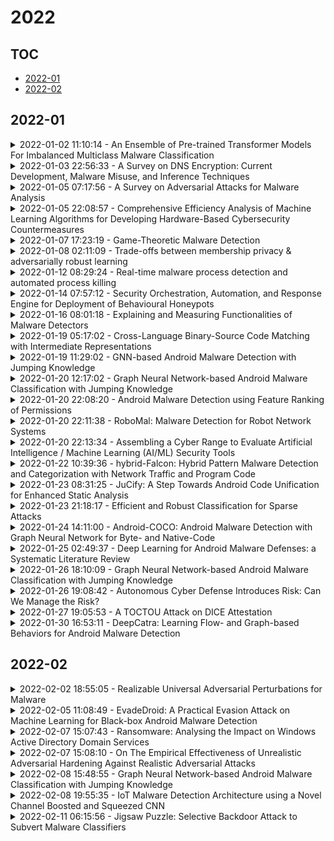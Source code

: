# 2022

## TOC

- [2022-01](#2022-01)
- [2022-02](#2022-02)

## 2022-01

<details>

<summary>2022-01-02 11:10:14 - An Ensemble of Pre-trained Transformer Models For Imbalanced Multiclass Malware Classification</summary>

- *Ferhat Demirkıran, Aykut Çayır, Uğur Ünal, Hasan Dağ*

- `2112.13236v2` - [abs](http://arxiv.org/abs/2112.13236v2) - [pdf](http://arxiv.org/pdf/2112.13236v2)

> Classification of malware families is crucial for a comprehensive understanding of how they can infect devices, computers, or systems. Thus, malware identification enables security researchers and incident responders to take precautions against malware and accelerate mitigation. API call sequences made by malware are widely utilized features by machine and deep learning models for malware classification as these sequences represent the behavior of malware. However, traditional machine and deep learning models remain incapable of capturing sequence relationships between API calls. On the other hand, the transformer-based models process sequences as a whole and learn relationships between API calls due to multi-head attention mechanisms and positional embeddings. Our experiments demonstrate that the transformer model with one transformer block layer surpassed the widely used base architecture, LSTM. Moreover, BERT or CANINE, pre-trained transformer models, outperformed in classifying highly imbalanced malware families according to evaluation metrics, F1-score, and AUC score. Furthermore, the proposed bagging-based random transformer forest (RTF), an ensemble of BERT or CANINE, has reached the state-of-the-art evaluation scores on three out of four datasets, particularly state-of-the-art F1-score of 0.6149 on one of the commonly used benchmark dataset.

</details>

<details>

<summary>2022-01-03 22:56:33 - A Survey on DNS Encryption: Current Development, Malware Misuse, and Inference Techniques</summary>

- *Minzhao Lyu, Hassan Habibi Gharakheili, Vijay Sivaraman*

- `2201.00900v1` - [abs](http://arxiv.org/abs/2201.00900v1) - [pdf](http://arxiv.org/pdf/2201.00900v1)

> The domain name system (DNS) that maps alphabetic names to numeric Internet Protocol (IP) addresses plays a foundational role for Internet communications. By default, DNS queries and responses are exchanged in unencrypted plaintext, and hence, can be read and/or hijacked by third parties. To protect user privacy, the networking community has proposed standard encryption technologies such as DNS over TLS (DoT), DNS over HTTPS (DoH), and DNS over QUIC (DoQ) for DNS communications, enabling clients to perform secure and private domain name lookups. We survey the DNS encryption literature published since 2016, focusing on its current landscape and how it is misused by malware, and highlighting the existing techniques developed to make inferences from encrypted DNS traffic. First, we provide an overview of various standards developed in the space of DNS encryption and their adoption status, performance, benefits, and security issues. Second, we highlight ways that various malware families can exploit DNS encryption to their advantage for botnet communications and/or data exfiltration. Third, we discuss existing inference methods for profiling normal patterns and/or detecting malicious encrypted DNS traffic. Several directions are presented to motivate future research in enhancing the performance and security of DNS encryption.

</details>

<details>

<summary>2022-01-05 07:17:56 - A Survey on Adversarial Attacks for Malware Analysis</summary>

- *Kshitiz Aryal, Maanak Gupta, Mahmoud Abdelsalam*

- `2111.08223v2` - [abs](http://arxiv.org/abs/2111.08223v2) - [pdf](http://arxiv.org/pdf/2111.08223v2)

> Machine learning has witnessed tremendous growth in its adoption and advancement in the last decade. The evolution of machine learning from traditional algorithms to modern deep learning architectures has shaped the way today's technology functions. Its unprecedented ability to discover knowledge/patterns from unstructured data and automate the decision-making process led to its application in wide domains. High flying machine learning arena has been recently pegged back by the introduction of adversarial attacks. Adversaries are able to modify data, maximizing the classification error of the models. The discovery of blind spots in machine learning models has been exploited by adversarial attackers by generating subtle intentional perturbations in test samples. Increasing dependency on data has paved the blueprint for ever-high incentives to camouflage machine learning models. To cope with probable catastrophic consequences in the future, continuous research is required to find vulnerabilities in form of adversarial and design remedies in systems. This survey aims at providing the encyclopedic introduction to adversarial attacks that are carried out against malware detection systems. The paper will introduce various machine learning techniques used to generate adversarial and explain the structure of target files. The survey will also model the threat posed by the adversary and followed by brief descriptions of widely accepted adversarial algorithms. Work will provide a taxonomy of adversarial evasion attacks on the basis of attack domain and adversarial generation techniques. Adversarial evasion attacks carried out against malware detectors will be discussed briefly under each taxonomical headings and compared with concomitant researches. Analyzing the current research challenges in an adversarial generation, the survey will conclude by pinpointing the open future research directions.

</details>

<details>

<summary>2022-01-05 22:08:57 - Comprehensive Efficiency Analysis of Machine Learning Algorithms for Developing Hardware-Based Cybersecurity Countermeasures</summary>

- *Darren Cobian*

- `2201.07654v1` - [abs](http://arxiv.org/abs/2201.07654v1) - [pdf](http://arxiv.org/pdf/2201.07654v1)

> Modern computing systems have led cyber adversaries to create more sophisticated malware than was previously available in the early days of technology. Dated detection techniques such as Anti-Virus Software (AVS) based on signature-based methods could no longer keep up with the demand that computer systems required of them. The complexity of modern malware has led to the development of contemporary detection techniques that use the machine learning field and hardware to boost the detection rates of malicious software. These new techniques use Hardware Performance Counters (HPCs) that form a digital signature of sorts. After the models are fed training data, they can reference these HPCs to classify zero-day malware samples. A problem emerges when malware with no comparable HPC values comes into contact with these new techniques. We provide an analysis of several machine learning and deep learning models that run zero-day samples and evaluate the results from the conversion of C++ algorithms to a hardware description language (HDL) used to begin a hardware implementation. Our results present a lack of accuracy from the models when running zero-day malware data as our highest detector, decision tree, was only able to reach 91.2% accuracy and had an F1-Score of 91.5% in the form of a decision tree. Next, through the Receiver Operating Curve (ROC) and area-under-the-curve (AUC), we can also determine that the algorithms did not present significant robustness as the largest AUC was only 0.819. In addition, we viewed relatively high overhead for our ensemble learning algorithm while also only having an 86.3% accuracy and 86% F1-Score. Finally, as an additional task, we adapted the one rule algorithm to fit many rules to make malware classification understandable to everyday users by allowing them to view the regulations while maintaining relatively high accuracy.

</details>

<details>

<summary>2022-01-07 17:23:19 - Game-Theoretic Malware Detection</summary>

- *Revan MacQueen, Natalie Bombardieri, James R. Wright, Karim Ali*

- `2012.00817v2` - [abs](http://arxiv.org/abs/2012.00817v2) - [pdf](http://arxiv.org/pdf/2012.00817v2)

> Malware attacks are costly. To mitigate against such attacks, organizations deploy malware detection tools that help them detect and eventually resolve those threats. While running only the best available tool does not provide enough coverage of the potential attacks, running all available tools is prohibitively expensive in terms of financial cost and computing resources. Therefore, an organization typically runs a set of tools that maximizes their coverage given a limited budget. However, how should an organization choose that set? Attackers are strategic, and will change their behavior to preferentially exploit the gaps left by a deterministic choice of tools. To avoid leaving such easily-exploited gaps, the defender must choose a random set.   In this paper, we present an approach to compute an optimal randomization over size-bounded sets of available security analysis tools by modeling the relationship between attackers and security analysts as a leader-follower Stackelberg security game. We estimate the parameters of our model by combining the information from the VirusTotal dataset with the more detailed reports from the National Vulnerability Database. In an empirical comparison, our approach outperforms a set of natural baselines under a wide range of assumptions.

</details>

<details>

<summary>2022-01-08 02:11:09 - Trade-offs between membership privacy & adversarially robust learning</summary>

- *Jamie Hayes*

- `2006.04622v2` - [abs](http://arxiv.org/abs/2006.04622v2) - [pdf](http://arxiv.org/pdf/2006.04622v2)

> Historically, machine learning methods have not been designed with security in mind. In turn, this has given rise to adversarial examples, carefully perturbed input samples aimed to mislead detection at test time, which have been applied to attack spam and malware classification, and more recently to attack image classification. Consequently, an abundance of research has been devoted to designing machine learning methods that are robust to adversarial examples. Unfortunately, there are desiderata besides robustness that a secure and safe machine learning model must satisfy, such as fairness and privacy. Recent work by Song et al. (2019) has shown, empirically, that there exists a trade-off between robust and private machine learning models. Models designed to be robust to adversarial examples often overfit on training data to a larger extent than standard (non-robust) models. If a dataset contains private information, then any statistical test that separates training and test data by observing a model's outputs can represent a privacy breach, and if a model overfits on training data, these statistical tests become easier.   In this work, we identify settings where standard models will overfit to a larger extent in comparison to robust models, and as empirically observed in previous works, settings where the opposite behavior occurs. Thus, it is not necessarily the case that privacy must be sacrificed to achieve robustness. The degree of overfitting naturally depends on the amount of data available for training. We go on to characterize how the training set size factors into the privacy risks exposed by training a robust model on a simple Gaussian data task, and show empirically that our findings hold on image classification benchmark datasets, such as CIFAR-10 and CIFAR-100.

</details>

<details>

<summary>2022-01-12 08:29:24 - Real-time malware process detection and automated process killing</summary>

- *Matilda Rhode, Pete Burnap, Adam Wedgbury*

- `1902.02598v3` - [abs](http://arxiv.org/abs/1902.02598v3) - [pdf](http://arxiv.org/pdf/1902.02598v3)

> Perimeter-based detection is no longer sufficient for mitigating the threat posed by malicious software. This is evident as antivirus (AV) products are replaced by endpoint detection and response (EDR) products, the latter allowing visibility into live machine activity rather than relying on the AV to filter out malicious artefacts. This paper argues that detecting malware in real-time on an endpoint necessitates an automated response due to the rapid and destructive nature of some malware.   The proposed model uses statistical filtering on top of a machine learning dynamic behavioural malware detection model in order to detect individual malicious processes on the fly and kill those which are deemed malicious. In an experiment to measure the tangible impact of this system, we find that fast-acting ransomware is prevented from corrupting 92% of files with a false positive rate of 14%. Whilst the false-positive rate currently remains too high to adopt this approach as-is, these initial results demonstrate the need for a detection model which is able to act within seconds of the malware execution beginning; a timescale that has not been addressed by previous work.

</details>

<details>

<summary>2022-01-14 07:57:12 - Security Orchestration, Automation, and Response Engine for Deployment of Behavioural Honeypots</summary>

- *Upendra Bartwal, Subhasis Mukhopadhyay, Rohit Negi, Sandeep Shukla*

- `2201.05326v1` - [abs](http://arxiv.org/abs/2201.05326v1) - [pdf](http://arxiv.org/pdf/2201.05326v1)

> Cyber Security is a critical topic for organizations with IT/OT networks as they are always susceptible to attack, whether insider or outsider. Since the cyber landscape is an ever-evolving scenario, one must keep upgrading its security systems to enhance the security of the infrastructure. Tools like Security Information and Event Management (SIEM), Endpoint Detection and Response (EDR), Threat Intelligence Platform (TIP), Information Technology Service Management (ITSM), along with other defensive techniques like Intrusion Detection System (IDS), Intrusion Protection System (IPS), and many others enhance the cyber security posture of the infrastructure. However, the proposed protection mechanisms have their limitations, they are insufficient to ensure security, and the attacker penetrates the network. Deception technology, along with Honeypots, provides a false sense of vulnerability in the target systems to the attackers. The attacker deceived reveals threat intel about their modus operandi. We have developed a Security Orchestration, Automation, and Response (SOAR) Engine that dynamically deploys custom honeypots inside the internal network infrastructure based on the attacker's behavior. The architecture is robust enough to support multiple VLANs connected to the system and used for orchestration. The presence of botnet traffic and DDOS attacks on the honeypots in the network is detected, along with a malware collection system. After being exposed to live traffic for four days, our engine dynamically orchestrated the honeypots 40 times, detected 7823 attacks, 965 DDOS attack packets, and three malicious samples. While our experiments with static honeypots show an average attacker engagement time of 102 seconds per instance, our SOAR Engine-based dynamic honeypots engage attackers on average 3148 seconds.

</details>

<details>

<summary>2022-01-16 08:01:18 - Explaining and Measuring Functionalities of Malware Detectors</summary>

- *Wei Wang, Ruoxi Sun, Tian Dong, Shaofeng Li, Minhui Xue, Gareth Tyson, Haojin Zhu*

- `2111.10085v2` - [abs](http://arxiv.org/abs/2111.10085v2) - [pdf](http://arxiv.org/pdf/2111.10085v2)

> Numerous open-source and commercial malware detectors are available. However, their efficacy is threatened by new adversarial attacks, whereby malware attempts to evade detection, e.g., by performing feature-space manipulation. In this work, we propose an explainability-guided and model-agnostic framework for measuring the ability of malware to evade detection. The framework introduces the concept of Accrued Malicious Magnitude (AMM) to identify which malware features should be manipulated to maximize the likelihood of evading detection. We then use this framework to test several state-of-the-art malware detectors ability to detect manipulated malware. We find that (i) commercial antivirus engines are vulnerable to AMM-guided manipulated samples; (ii) the ability of a manipulated malware generated using one detector to evade detection by another detector (i.e., transferability) depends on the overlap of features with large AMM values between the different detectors; and (iii) AMM values effectively measure the importance of features and explain the ability to evade detection. Our findings shed light on the weaknesses of current malware detectors, as well as how they can be improved.

</details>

<details>

<summary>2022-01-19 05:17:02 - Cross-Language Binary-Source Code Matching with Intermediate Representations</summary>

- *Yi Gui, Yao Wan, Hongyu Zhang, Huifang Huang, Yulei Sui, Guandong Xu, Zhiyuan Shao, Hai Jin*

- `2201.07420v1` - [abs](http://arxiv.org/abs/2201.07420v1) - [pdf](http://arxiv.org/pdf/2201.07420v1)

> Binary-source code matching plays an important role in many security and software engineering related tasks such as malware detection, reverse engineering and vulnerability assessment. Currently, several approaches have been proposed for binary-source code matching by jointly learning the embeddings of binary code and source code in a common vector space. Despite much effort, existing approaches target on matching the binary code and source code written in a single programming language. However, in practice, software applications are often written in different programming languages to cater for different requirements and computing platforms. Matching binary and source code across programming languages introduces additional challenges when maintaining multi-language and multi-platform applications. To this end, this paper formulates the problem of cross-language binary-source code matching, and develops a new dataset for this new problem. We present a novel approach XLIR, which is a Transformer-based neural network by learning the intermediate representations for both binary and source code. To validate the effectiveness of XLIR, comprehensive experiments are conducted on two tasks of cross-language binary-source code matching, and cross-language source-source code matching, on top of our curated dataset. Experimental results and analysis show that our proposed XLIR with intermediate representations significantly outperforms other state-of-the-art models in both of the two tasks.

</details>

<details>

<summary>2022-01-19 11:29:02 - GNN-based Android Malware Detection with Jumping Knowledge</summary>

- *Wai Weng Lo, Siamak Layeghy, Mohanad Sarhan, Marcus Gallagher, Marius Portmann*

- `2201.07537v1` - [abs](http://arxiv.org/abs/2201.07537v1) - [pdf](http://arxiv.org/pdf/2201.07537v1)

> This paper presents a new Android malware detection method based on Graph Neural Networks (GNNs) with Jumping-Knowledge (JK). Android function call graphs (FCGs) consist of a set of program functions and their inter-procedural calls. Thus, this paper proposes a GNN-based method for Android malware detection by capturing meaningful intra-procedural call path patterns. In addition, a Jumping-Knowledge technique is applied to minimize the effect of the over-smoothing problem, which is common in GNNs. The proposed method has been extensively evaluated using two benchmark datasets. The results demonstrate the superiority of our approach compared to baseline methods in terms of key classification metrics, which demonstrates the potential of GNNs in Android malware detection.

</details>

<details>

<summary>2022-01-20 12:17:02 - Graph Neural Network-based Android Malware Classification with Jumping Knowledge</summary>

- *Wai Weng Lo, Siamak Layeghy, Mohanad Sarhan, Marcus Gallagher, Marius Portmann*

- `2201.07537v2` - [abs](http://arxiv.org/abs/2201.07537v2) - [pdf](http://arxiv.org/pdf/2201.07537v2)

> This paper presents a new Android malware detection method based on Graph Neural Networks (GNNs) with Jumping-Knowledge (JK). Android function call graphs (FCGs) consist of a set of program functions and their inter-procedural calls. Thus, this paper proposes a GNN-based method for Android malware detection by capturing meaningful intra-procedural call path patterns. In addition, a Jumping-Knowledge technique is applied to minimize the effect of the over-smoothing problem, which is common in GNNs. The proposed method has been extensively evaluated using two benchmark datasets. The results demonstrate the superiority of our approach compared to state-of-the-art approaches in terms of key classification metrics, which demonstrates the potential of GNNs in Android malware detection and classification.

</details>

<details>

<summary>2022-01-20 22:08:20 - Android Malware Detection using Feature Ranking of Permissions</summary>

- *Muhammad Suleman Saleem, Jelena Mišić, Vojislav B. Mišić*

- `2201.08468v1` - [abs](http://arxiv.org/abs/2201.08468v1) - [pdf](http://arxiv.org/pdf/2201.08468v1)

> We investigate the use of Android permissions as the vehicle to allow for quick and effective differentiation between benign and malware apps. To this end, we extract all Android permissions, eliminating those that have zero impact, and apply two feature ranking algorithms namely Chi-Square test and Fisher's Exact test to rank and additionally filter them, resulting in a comparatively small set of relevant permissions. Then we use Decision Tree, Support Vector Machine, and Random Forest Classifier algorithms to detect malware apps. Our analysis indicates that this approach can result in better accuracy and F-score value than other reported approaches. In particular, when random forest is used as the classifier with the combination of Fisher's Exact test, we achieve 99.34\% in accuracy and 92.17\% in F-score with the false positive rate of 0.56\% for the dataset in question, with results improving to 99.82\% in accuracy and 95.28\% in F-score with the false positive rate as low as 0.05\% when only malware from three most popular malware families are considered.

</details>

<details>

<summary>2022-01-20 22:11:38 - RoboMal: Malware Detection for Robot Network Systems</summary>

- *Upinder Kaur, Haozhe Zhou, Xiaxin Shen, Byung-Cheol Min, Richard M. Voyles*

- `2201.08470v1` - [abs](http://arxiv.org/abs/2201.08470v1) - [pdf](http://arxiv.org/pdf/2201.08470v1)

> Robot systems are increasingly integrating into numerous avenues of modern life. From cleaning houses to providing guidance and emotional support, robots now work directly with humans. Due to their far-reaching applications and progressively complex architecture, they are being targeted by adversarial attacks such as sensor-actuator attacks, data spoofing, malware, and network intrusion. Therefore, security for robotic systems has become crucial. In this paper, we address the underserved area of malware detection in robotic software. Since robots work in close proximity to humans, often with direct interactions, malware could have life-threatening impacts. Hence, we propose the RoboMal framework of static malware detection on binary executables to detect malware before it gets a chance to execute. Additionally, we address the great paucity of data in this space by providing the RoboMal dataset comprising controller executables of a small-scale autonomous car. The performance of the framework is compared against widely used supervised learning models: GRU, CNN, and ANN. Notably, the LSTM-based RoboMal model outperforms the other models with an accuracy of 85% and precision of 87% in 10-fold cross-validation, hence proving the effectiveness of the proposed framework.

</details>

<details>

<summary>2022-01-20 22:13:34 - Assembling a Cyber Range to Evaluate Artificial Intelligence / Machine Learning (AI/ML) Security Tools</summary>

- *Jeffrey A. Nichols, Kevin D. Spakes, Cory L. Watson, Robert A. Bridges*

- `2201.08473v1` - [abs](http://arxiv.org/abs/2201.08473v1) - [pdf](http://arxiv.org/pdf/2201.08473v1)

> In this case study, we describe the design and assembly of a cyber security testbed at Oak Ridge National Laboratory in Oak Ridge, TN, USA. The range is designed to provide agile reconfigurations to facilitate a wide variety of experiments for evaluations of cyber security tools -- particularly those involving AI/ML. In particular, the testbed provides realistic test environments while permitting control and programmatic observations/data collection during the experiments. We have designed in the ability to repeat the evaluations, so additional tools can be evaluated and compared at a later time. The system is one that can be scaled up or down for experiment sizes. At the time of the conference we will have completed two full-scale, national, government challenges on this range. These challenges are evaluating the performance and operating costs for AI/ML-based cyber security tools for application into large, government-sized networks. These evaluations will be described as examples providing motivation and context for various design decisions and adaptations we have made. The first challenge measured end-point security tools against 100K file samples (benignware and malware) chosen across a range of file types. The second is an evaluation of network intrusion detection systems efficacy in identifying multi-step adversarial campaigns -- involving reconnaissance, penetration and exploitations, lateral movement, etc. -- with varying levels of covertness in a high-volume business network. The scale of each of these challenges requires automation systems to repeat, or simultaneously mirror identical the experiments for each ML tool under test. Providing an array of easy-to-difficult malicious activity for sussing out the true abilities of the AI/ML tools has been a particularly interesting and challenging aspect of designing and executing these challenge events.

</details>

<details>

<summary>2022-01-22 10:39:36 - hybrid-Falcon: Hybrid Pattern Malware Detection and Categorization with Network Traffic and Program Code</summary>

- *Peng Xu, Claudia Eckert, Apostolis Zarras*

- `2112.10035v2` - [abs](http://arxiv.org/abs/2112.10035v2) - [pdf](http://arxiv.org/pdf/2112.10035v2)

> Nowadays, Android is the most dominant operating system in the mobile ecosystem, with billions of people using its apps daily. As expected, this trend did not go unnoticed by miscreants, and Android became the favorite platform for discovering new victims through malicious apps. Moreover, these apps have become so sophisticated that they can bypass anti-malware measures to protect the users. Therefore, it is safe to admit that traditional anti-malware techniques have become cumbersome, sparking the urge to develop an efficient way to detect Android malware.   This paper presents hybrid-Flacon, a hybrid pattern Android malware detection and categorization framework. It combines dynamic and static features of Android malware, which are from network traffic and code graph structure. In hybrid-Flacon, we treat network traffic as a dynamic feature and process it as a 2D image sequence. Meanwhile, hybrid-Flacon handles each network flow in the packet as a 2D image and uses a bidirectional LSTM network to process those 2D-image sequences to obtain vectors representing network packets. We use the program code graph for a static feature and introduce natural language processing (NLP) inspired techniques on function call graph (FCG). We design a graph neural network-based approach to convert the whole graph structure of Android apps to vectors. Finally, We utilize those converted vectors, both network and program code features, and concatenate them to detect and categorize the malware. Our results reveal that hybrid-Flacon yields better results as we get 97.16% accuracy on average for malware detection and 88.32% accuracy for malware categorization. Additionally, we release a dataset AndroNetMnist, which converts the network traffic to a 2D-image sequence and helps to accomplish malware detection on a 2D-image sequence.

</details>

<details>

<summary>2022-01-23 08:31:25 - JuCify: A Step Towards Android Code Unification for Enhanced Static Analysis</summary>

- *Jordan Samhi, Jun Gao, Nadia Daoudi, Pierre Graux, Henri Hoyez, Xiaoyu Sun, Kevin Allix, Tegawendé F. Bissyandé, Jacques Klein*

- `2112.10469v2` - [abs](http://arxiv.org/abs/2112.10469v2) - [pdf](http://arxiv.org/pdf/2112.10469v2)

> Native code is now commonplace within Android app packages where it co-exists and interacts with Dex bytecode through the Java Native Interface to deliver rich app functionalities. Yet, state-of-the-art static analysis approaches have mostly overlooked the presence of such native code, which, however, may implement some key sensitive, or even malicious, parts of the app behavior. This limitation of the state of the art is a severe threat to validity in a large range of static analyses that do not have a complete view of the executable code in apps. To address this issue, we propose a new advance in the ambitious research direction of building a unified model of all code in Android apps. The JuCify approach presented in this paper is a significant step towards such a model, where we extract and merge call graphs of native code and bytecode to make the final model readily-usable by a common Android analysis framework: in our implementation, JuCify builds on the Soot internal intermediate representation. We performed empirical investigations to highlight how, without the unified model, a significant amount of Java methods called from the native code are "unreachable" in apps' call-graphs, both in goodware and malware. Using JuCify, we were able to enable static analyzers to reveal cases where malware relied on native code to hide invocation of payment library code or of other sensitive code in the Android framework. Additionally, JuCify's model enables state-of-the-art tools to achieve better precision and recall in detecting data leaks through native code. Finally, we show that by using JuCify we can find sensitive data leaks that pass through native code.

</details>

<details>

<summary>2022-01-23 21:18:17 - Efficient and Robust Classification for Sparse Attacks</summary>

- *Mark Beliaev, Payam Delgosha, Hamed Hassani, Ramtin Pedarsani*

- `2201.09369v1` - [abs](http://arxiv.org/abs/2201.09369v1) - [pdf](http://arxiv.org/pdf/2201.09369v1)

> In the past two decades we have seen the popularity of neural networks increase in conjunction with their classification accuracy. Parallel to this, we have also witnessed how fragile the very same prediction models are: tiny perturbations to the inputs can cause misclassification errors throughout entire datasets. In this paper, we consider perturbations bounded by the $\ell_0$--norm, which have been shown as effective attacks in the domains of image-recognition, natural language processing, and malware-detection. To this end, we propose a novel defense method that consists of "truncation" and "adversarial training". We then theoretically study the Gaussian mixture setting and prove the asymptotic optimality of our proposed classifier. Motivated by the insights we obtain, we extend these components to neural network classifiers. We conduct numerical experiments in the domain of computer vision using the MNIST and CIFAR datasets, demonstrating significant improvement for the robust classification error of neural networks.

</details>

<details>

<summary>2022-01-24 14:11:00 - Android-COCO: Android Malware Detection with Graph Neural Network for Byte- and Native-Code</summary>

- *Peng Xu*

- `2112.10038v2` - [abs](http://arxiv.org/abs/2112.10038v2) - [pdf](http://arxiv.org/pdf/2112.10038v2)

> With the popularity of Android growing exponentially, the amount of malware has significantly exploded. It is arguably one of the most viral problems on mobile platforms. Recently, various approaches have been introduced to detect Android malware, the majority of these are either based on the Manifest File features or the structural information, such as control flow graph and API calls. Among those methods, nearly all of them only consider the Java byte-code as the target to detect malicious behaviors. However, Recent research and our own statistics show that native payloads are commonly used in both benign and malicious apps. Current state-of-the-art Android static analysis tools avoid handling native method invocation. None of those tools have the capability to capture the inter-language behaviors.   In this work, we explore an ensemble mechanism, which presents how the combination of byte-code and native-code analysis of Android applications can be efficiently used to cope with the advanced sophistication of Android malware. We, therefore, present a multi-layer approach that utilizes deep learning, natural language processing (NLP), as well as graph embedding techniques to handle the threats of Android malware, both from the Java byte-code and native code. After that, we design an ensemble algorithm to get the final result of malware detection system. To be specific, the first layer of our detection approach operates on the byte-code of application and the native code level, whereas the second layer focuses on the ensemble algorithm. Large-scale experiments on 100,113 samples (35,113 malware and 65,000 benign) show that only byte-code sub-system yields 99.8% accuracy and native-code sub-system yields an accuracy of 96.6%, whereas the Android-COCO method attains an accuracy of 99.86% which outperforms various related works.

</details>

<details>

<summary>2022-01-25 02:49:37 - Deep Learning for Android Malware Defenses: a Systematic Literature Review</summary>

- *Yue Liu, Chakkrit Tantithamthavorn, Li Li, Yepang Liu*

- `2103.05292v2` - [abs](http://arxiv.org/abs/2103.05292v2) - [pdf](http://arxiv.org/pdf/2103.05292v2)

> Malicious applications (particularly those targeting the Android platform) pose a serious threat to developers and end-users. Numerous research efforts have been devoted to developing effective approaches to defend against Android malware. However, given the explosive growth of Android malware and the continuous advancement of malicious evasion technologies like obfuscation and reflection, Android malware defense approaches based on manual rules or traditional machine learning may not be effective. In recent years, a dominant research field called deep learning (DL), which provides a powerful feature abstraction ability, has demonstrated a compelling and promising performance in a variety of areas, like natural language processing and computer vision. To this end, employing deep learning techniques to thwart Android malware attacks has recently garnered considerable research attention. Yet, no systematic literature review focusing on deep learning approaches for Android Malware defenses exists. In this paper, we conducted a systematic literature review to search and analyze how deep learning approaches have been applied in the context of malware defenses in the Android environment. As a result, a total of 132 studies covering the period 2014-2021 were identified. Our investigation reveals that, while the majority of these sources mainly consider DL-based on Android malware detection, 53 primary studies (40.1 percent) design defense approaches based on other scenarios. This review also discusses research trends, research focuses, challenges, and future research directions in DL-based Android malware defenses.

</details>

<details>

<summary>2022-01-26 18:10:09 - Graph Neural Network-based Android Malware Classification with Jumping Knowledge</summary>

- *Wai Weng Lo, Siamak Layeghy, Mohanad Sarhan, Marcus Gallagher, Marius Portmann*

- `2201.07537v3` - [abs](http://arxiv.org/abs/2201.07537v3) - [pdf](http://arxiv.org/pdf/2201.07537v3)

> This paper presents a new Android malware detection method based on Graph Neural Networks (GNNs) with Jumping-Knowledge (JK). Android function call graphs (FCGs) consist of a set of program functions and their inter-procedural calls. Thus, this paper proposes a GNN-based method for Android malware detection by capturing meaningful intra-procedural call path patterns. In addition, a Jumping-Knowledge technique is applied to minimize the effect of the over-smoothing problem, which is common in GNNs. The proposed method has been extensively evaluated using two benchmark datasets. The results demonstrate the superiority of our approach compared to state-of-the-art approaches in terms of key classification metrics, which demonstrates the potential of GNNs in Android malware detection and classification.

</details>

<details>

<summary>2022-01-26 19:08:42 - Autonomous Cyber Defense Introduces Risk: Can We Manage the Risk?</summary>

- *Alexandre K. Ligo, Alexander Kott, Igor Linkov*

- `2201.11148v1` - [abs](http://arxiv.org/abs/2201.11148v1) - [pdf](http://arxiv.org/pdf/2201.11148v1)

> From denial-of-service attacks to spreading of ransomware or other malware across an organization's network, it is possible that manually operated defenses are not able to respond in real time at the scale required, and when a breach is detected and remediated the damage is already made. Autonomous cyber defenses therefore become essential to mitigate the risk of successful attacks and their damage, especially when the response time, effort and accuracy required in those defenses is impractical or impossible through defenses operated exclusively by humans. Autonomous agents have the potential to use ML with large amounts of data about known cyberattacks as input, in order to learn patterns and predict characteristics of future attacks. Moreover, learning from past and present attacks enable defenses to adapt to new threats that share characteristics with previous attacks. On the other hand, autonomous cyber defenses introduce risks of unintended harm. Actions arising from autonomous defense agents may have harmful consequences of functional, safety, security, ethical, or moral nature. Here we focus on machine learning training, algorithmic feedback, and algorithmic constraints, with the aim of motivating a discussion on achieving trust in autonomous cyber defenses.

</details>

<details>

<summary>2022-01-27 19:05:53 - A TOCTOU Attack on DICE Attestation</summary>

- *Stefan Hristozov, Moritz Wettermann, Manuel Huber*

- `2201.11764v1` - [abs](http://arxiv.org/abs/2201.11764v1) - [pdf](http://arxiv.org/pdf/2201.11764v1)

> A major security challenge for modern Internet of Things (IoT) deployments is to ensure that the devices run legitimate firmware free from malware. This challenge can be addressed through a security primitive called attestation which allows a remote backend to verify the firmware integrity of the devices it manages. In order to accelerate broad attestation adoption in the IoT domain the Trusted Computing Group (TCG) has introduced the Device Identifier Composition Engine (DICE) series of specifications. DICE is a hardware-software architecture for constrained, e.g., microcontroller-based IoT devices where the firmware is divided into successively executed layers.   In this paper, we demonstrate a remote Time-Of-Check Time-Of-Use (TOCTOU) attack on DICE-based attestation. We demonstrate that it is possible to install persistent malware in the flash memory of a constrained microcontroller that cannot be detected through DICE-based attestation. The main idea of our attack is to install malware during runtime of application logic in the top firmware layer. The malware reads the valid attestation key and stores it on the device's flash memory. After reboot, the malware uses the previously stored key for all subsequent attestations to the backend. We conduct the installation of malware and copying of the key through Return-Oriented Programming (ROP). As a platform for our demonstration, we use the Cortex-M-based nRF52840 microcontroller. We provide a discussion of several possible countermeasures which can mitigate the shortcomings of the DICE specifications.

</details>

<details>

<summary>2022-01-30 16:53:11 - DeepCatra: Learning Flow- and Graph-based Behaviors for Android Malware Detection</summary>

- *Yafei Wu, Jian Shi, Peicheng Wang, Dongrui Zeng, Cong Sun*

- `2201.12876v1` - [abs](http://arxiv.org/abs/2201.12876v1) - [pdf](http://arxiv.org/pdf/2201.12876v1)

> As Android malware is growing and evolving, deep learning has been introduced into malware detection, resulting in great effectiveness. Recent work is considering hybrid models and multi-view learning. However, they use only simple features, limiting the accuracy of these approaches in practice. In this paper, we propose DeepCatra, a multi-view learning approach for Android malware detection, whose model consists of a bidirectional LSTM (BiLSTM) and a graph neural network (GNN) as subnets. The two subnets rely on features extracted from statically computed call traces leading to critical APIs derived from public vulnerabilities. For each Android app, DeepCatra first constructs its call graph and computes call traces reaching critical APIs. Then, temporal opcode features used by the BiLSTM subnet are extracted from the call traces, while flow graph features used by the GNN subnet are constructed from all the call traces and inter-component communications. We evaluate the effectiveness of DeepCatra by comparing it with several state-of-the-art detection approaches. Experimental results on over 18,000 real-world apps and prevalent malware show that DeepCatra achieves considerable improvement, e.g., 2.7% to 14.6% on F1-measure, which demonstrates the feasibility of DeepCatra in practice.

</details>


## 2022-02

<details>

<summary>2022-02-02 18:55:05 - Realizable Universal Adversarial Perturbations for Malware</summary>

- *Raphael Labaca-Castro, Luis Muñoz-González, Feargus Pendlebury, Gabi Dreo Rodosek, Fabio Pierazzi, Lorenzo Cavallaro*

- `2102.06747v2` - [abs](http://arxiv.org/abs/2102.06747v2) - [pdf](http://arxiv.org/pdf/2102.06747v2)

> Machine learning classifiers are vulnerable to adversarial examples -- input-specific perturbations that manipulate models' output. Universal Adversarial Perturbations (UAPs), which identify noisy patterns that generalize across the input space, allow the attacker to greatly scale up the generation of such examples. Although UAPs have been explored in application domains beyond computer vision, little is known about their properties and implications in the specific context of realizable attacks, such as malware, where attackers must satisfy challenging problem-space constraints.   In this paper we explore the challenges and strengths of UAPs in the context of malware classification. We generate sequences of problem-space transformations that induce UAPs in the corresponding feature-space embedding and evaluate their effectiveness across different malware domains. Additionally, we propose adversarial training-based mitigations using knowledge derived from the problem-space transformations, and compare against alternative feature-space defenses.   Our experiments limit the effectiveness of a white box Android evasion attack to ~20% at the cost of ~3% TPR at 1% FPR. We additionally show how our method can be adapted to more restrictive domains such as Windows malware.   We observe that while adversarial training in the feature space must deal with large and often unconstrained regions, UAPs in the problem space identify specific vulnerabilities that allow us to harden a classifier more effectively, shifting the challenges and associated cost of identifying new universal adversarial transformations back to the attacker.

</details>

<details>

<summary>2022-02-05 11:08:49 - EvadeDroid: A Practical Evasion Attack on Machine Learning for Black-box Android Malware Detection</summary>

- *Hamid Bostani, Veelasha Moonsamy*

- `2110.03301v2` - [abs](http://arxiv.org/abs/2110.03301v2) - [pdf](http://arxiv.org/pdf/2110.03301v2)

> Over the last decade, several studies have investigated the weaknesses of Android malware detectors against adversarial examples by proposing novel evasion attacks; however, their practicality in manipulating real-world malware remains arguable. The majority of studies have assumed attackers know the details of the target classifiers used for malware detection, while in reality, malicious actors have limited access to the target classifiers. This paper presents a practical evasion attack, EvadeDroid, to circumvent black-box Android malware detectors. In addition to generating real-world adversarial malware, the proposed evasion attack can also preserve the functionality of the original malware samples. EvadeDroid prepares a collection of functionality-preserving transformations using an n-gram-based similarity method, which are then used to morph malware instances into benign ones via an iterative and incremental manipulation strategy. The proposed manipulation technique is a novel, query-efficient optimization algorithm with the aim of finding and injecting optimal sequences of transformations into malware samples. Our empirical evaluation demonstrates the efficacy of EvadeDroid under hard- and soft-label attacks. Moreover, EvadeDroid is capable to generate practical adversarial examples with only a small number of queries, with evasion rates of $81\%$, $73\%$, $75\%$, and $79\%$ for DREBIN, Sec-SVM, MaMaDroid, and ADE-MA, respectively. Finally, we show that EvadeDroid is able to preserve its stealthiness against five popular commercial antivirus, thus demonstrating its feasibility in the real world.

</details>

<details>

<summary>2022-02-07 15:07:43 - Ransomware: Analysing the Impact on Windows Active Directory Domain Services</summary>

- *Grant McDonald, Pavlos Papadopoulos, Nikolaos Pitropakis, Jawad Ahmad, William J. Buchanan*

- `2202.03276v1` - [abs](http://arxiv.org/abs/2202.03276v1) - [pdf](http://arxiv.org/pdf/2202.03276v1)

> Ransomware has become an increasingly popular type of malware across the past decade and continues to rise in popularity due to its high profitability. Organisations and enterprises have become prime targets for ransomware as they are more likely to succumb to ransom demands as part of operating expenses to counter the cost incurred from downtime. Despite the prevalence of ransomware as a threat towards organisations, there is very little information outlining how ransomware affects Windows Server environments, and particularly its proprietary domain services such as Active Directory. Hence, we aim to increase the cyber situational awareness of organisations and corporations that utilise these environments. Dynamic analysis was performed using three ransomware variants to uncover how crypto-ransomware affects Windows Server-specific services and processes. Our work outlines the practical investigation undertaken as WannaCry, TeslaCrypt, and Jigsaw were acquired and tested against several domain services. The findings showed that none of the three variants stopped the processes and decidedly left all domain services untouched. However, although the services remained operational, they became uniquely dysfunctional as ransomware encrypted the files pertaining to those services

</details>

<details>

<summary>2022-02-07 15:08:10 - On The Empirical Effectiveness of Unrealistic Adversarial Hardening Against Realistic Adversarial Attacks</summary>

- *Salijona Dyrmishi, Salah Ghamizi, Thibault Simonetto, Yves Le Traon, Maxime Cordy*

- `2202.03277v1` - [abs](http://arxiv.org/abs/2202.03277v1) - [pdf](http://arxiv.org/pdf/2202.03277v1)

> While the literature on security attacks and defense of Machine Learning (ML) systems mostly focuses on unrealistic adversarial examples, recent research has raised concern about the under-explored field of realistic adversarial attacks and their implications on the robustness of real-world systems. Our paper paves the way for a better understanding of adversarial robustness against realistic attacks and makes two major contributions. First, we conduct a study on three real-world use cases (text classification, botnet detection, malware detection)) and five datasets in order to evaluate whether unrealistic adversarial examples can be used to protect models against realistic examples. Our results reveal discrepancies across the use cases, where unrealistic examples can either be as effective as the realistic ones or may offer only limited improvement. Second, to explain these results, we analyze the latent representation of the adversarial examples generated with realistic and unrealistic attacks. We shed light on the patterns that discriminate which unrealistic examples can be used for effective hardening. We release our code, datasets and models to support future research in exploring how to reduce the gap between unrealistic and realistic adversarial attacks.

</details>

<details>

<summary>2022-02-08 15:48:55 - Graph Neural Network-based Android Malware Classification with Jumping Knowledge</summary>

- *Wai Weng Lo, Siamak Layeghy, Mohanad Sarhan, Marcus Gallagher, Marius Portmann*

- `2201.07537v4` - [abs](http://arxiv.org/abs/2201.07537v4) - [pdf](http://arxiv.org/pdf/2201.07537v4)

> This paper presents a new Android malware detection method based on Graph Neural Networks (GNNs) with Jumping-Knowledge (JK). Android function call graphs (FCGs) consist of a set of program functions and their inter-procedural calls. Thus, this paper proposes a GNN-based method for Android malware detection by capturing meaningful intra-procedural call path patterns. In addition, a Jumping-Knowledge technique is applied to minimize the effect of the over-smoothing problem, which is common in GNNs. The proposed method has been extensively evaluated using two benchmark datasets. The results demonstrate the superiority of our approach compared to state-of-the-art approaches in terms of key classification metrics, which demonstrates the potential of GNNs in Android malware detection and classification.

</details>

<details>

<summary>2022-02-08 19:55:35 - IoT Malware Detection Architecture using a Novel Channel Boosted and Squeezed CNN</summary>

- *Muhammad Asam, Saddam Hussain Khan, Tauseef Jamal, Asifullah Khan*

- `2202.04121v1` - [abs](http://arxiv.org/abs/2202.04121v1) - [pdf](http://arxiv.org/pdf/2202.04121v1)

> Interaction between devices, people, and the Internet has given birth to a new digital communication model, the Internet of Things (IoT). The seamless network of these smart devices is the core of this IoT model. However, on the other hand, integrating smart devices to constitute a network introduces many security challenges. These connected devices have created a security blind spot, where cybercriminals can easily launch an attack to compromise the devices using malware proliferation techniques. Therefore, malware detection is considered a lifeline for the survival of IoT devices against cyberattacks. This study proposes a novel IoT Malware Detection Architecture (iMDA) using squeezing and boosting dilated convolutional neural network (CNN). The proposed architecture exploits the concepts of edge and smoothing, multi-path dilated convolutional operations, channel squeezing, and boosting in CNN. Edge and smoothing operations are employed with split-transform-merge (STM) blocks to extract local structure and minor contrast variation in the malware images. STM blocks performed multi-path dilated convolutional operations, which helped recognize the global structure of malware patterns. Additionally, channel squeezing and merging helped to get the prominent reduced and diverse feature maps, respectively. Channel squeezing and boosting are applied with the help of STM block at the initial, middle and final levels to capture the texture variation along with the depth for the sake of malware pattern hunting. The proposed architecture has shown substantial performance compared with the customized CNN models. The proposed iMDA has achieved Accuracy: 97.93%, F1-Score: 0.9394, Precision: 0.9864, MCC: 0. 8796, Recall: 0.8873, AUC-PR: 0.9689 and AUC-ROC: 0.9938.

</details>

<details>

<summary>2022-02-11 06:15:56 - Jigsaw Puzzle: Selective Backdoor Attack to Subvert Malware Classifiers</summary>

- *Limin Yang, Zhi Chen, Jacopo Cortellazzi, Feargus Pendlebury, Kevin Tu, Fabio Pierazzi, Lorenzo Cavallaro, Gang Wang*

- `2202.05470v1` - [abs](http://arxiv.org/abs/2202.05470v1) - [pdf](http://arxiv.org/pdf/2202.05470v1)

> Malware classifiers are subject to training-time exploitation due to the need to regularly retrain using samples collected from the wild. Recent work has demonstrated the feasibility of backdoor attacks against malware classifiers, and yet the stealthiness of such attacks is not well understood. In this paper, we investigate this phenomenon under the clean-label setting (i.e., attackers do not have complete control over the training or labeling process). Empirically, we show that existing backdoor attacks in malware classifiers are still detectable by recent defenses such as MNTD. To improve stealthiness, we propose a new attack, Jigsaw Puzzle (JP), based on the key observation that malware authors have little to no incentive to protect any other authors' malware but their own. As such, Jigsaw Puzzle learns a trigger to complement the latent patterns of the malware author's samples, and activates the backdoor only when the trigger and the latent pattern are pieced together in a sample. We further focus on realizable triggers in the problem space (e.g., software code) using bytecode gadgets broadly harvested from benign software. Our evaluation confirms that Jigsaw Puzzle is effective as a backdoor, remains stealthy against state-of-the-art defenses, and is a threat in realistic settings that depart from reasoning about feature-space only attacks. We conclude by exploring promising approaches to improve backdoor defenses.

</details>

